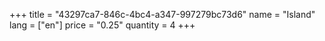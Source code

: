 +++
title = "43297ca7-846c-4bc4-a347-997279bc73d6"
name = "Island"
lang = ["en"]
price = "0.25"
quantity = 4
+++
